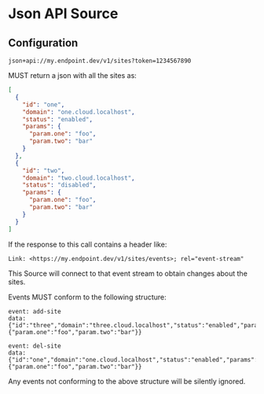 Json API Source
===============

## Configuration

```text
json+api://my.endpoint.dev/v1/sites?token=1234567890
```

MUST return a json with all the sites as:

```json
[
  {
    "id": "one",
    "domain": "one.cloud.localhost",
    "status": "enabled",
    "params": {
      "param.one": "foo",
      "param.two": "bar"
    }
  },
  {
    "id": "two",
    "domain": "two.cloud.localhost",
    "status": "disabled",
    "params": {
      "param.one": "foo",
      "param.two": "bar"
    }
  }
]
```

If the response to this call contains a header like:

```text
Link: <https://my.endpoint.dev/v1/sites/events>; rel="event-stream"
```

This Source will connect to that event stream to obtain changes about the sites.

Events MUST conform to the following structure:

```text
event: add-site
data: {"id":"three","domain":"three.cloud.localhost","status":"enabled","params":{"param.one":"foo","param.two":"bar"}}

event: del-site
data: {"id":"one","domain":"one.cloud.localhost","status":"enabled","params":{"param.one":"foo","param.two":"bar"}}
```

Any events not conforming to the above structure will be silently ignored.